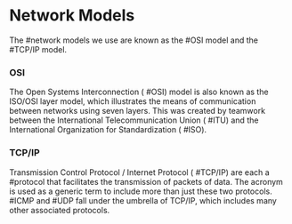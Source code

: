 # Network Models

The #network models we use are known as the #OSI model and the #TCP/IP model.

### OSI

The Open Systems Interconnection ( #OSI) model is also known as the ISO/OSI layer model, which illustrates the means of communication between networks using seven layers. This was created by teamwork between the International Telecommunication Union ( #ITU) and the International Organization for Standardization ( #ISO).

### TCP/IP

Transmission Control Protocol / Internet  Protocol  ( #TCP/IP) are each a #protocol that facilitates the transmission of packets of data. The acronym is used as a generic term to include more than just these two protocols. #ICMP and #UDP fall under the umbrella of TCP/IP, which includes many other associated protocols. 